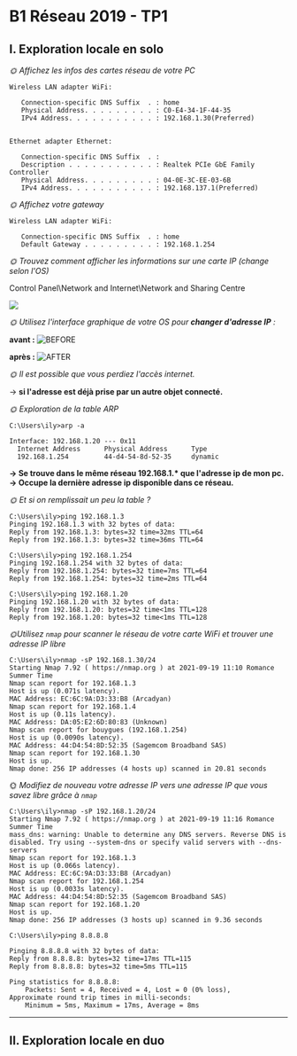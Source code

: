 # B1 Réseau 2019 - TP1

## I. Exploration locale en solo


*🌞 Affichez les infos des cartes réseau de votre PC*

    Wireless LAN adapter WiFi:
    
       Connection-specific DNS Suffix  . : home
       Physical Address. . . . . . . . . : C0-E4-34-1F-44-35
	   IPv4 Address. . . . . . . . . . . : 192.168.1.30(Preferred)


    Ethernet adapter Ethernet:
    
       Connection-specific DNS Suffix  . :
       Description . . . . . . . . . . . : Realtek PCIe GbE Family Controller
       Physical Address. . . . . . . . . : 04-0E-3C-EE-03-6B
       IPv4 Address. . . . . . . . . . . : 192.168.137.1(Preferred)
  

     
*🌞 Affichez votre gateway*


    Wireless LAN adapter WiFi:
    
       Connection-specific DNS Suffix  . : home
       Default Gateway . . . . . . . . . : 192.168.1.254



*🌞 Trouvez comment afficher les informations sur une carte IP (change selon l'OS)*

Control Panel\Network and Internet\Network and Sharing Centre

![](https://cdn.discordapp.com/attachments/889061317321838627/889061867429969940/gui_ip.png)

*🌞 Utilisez l'interface graphique de votre OS pour **changer d'adresse IP** :*

**avant :** 
![BEFORE](https://cdn.discordapp.com/attachments/889061317321838627/889064343700897902/gui_ip.png)

**après :** 
![AFTER](https://cdn.discordapp.com/attachments/889061317321838627/889064411090800640/after.png)

*🌞 Il est possible que vous perdiez l'accès internet.*

-> **si l'adresse est déjà prise par un autre objet connecté.**


*🌞 Exploration de la table ARP*

    C:\Users\ily>arp -a
        
    Interface: 192.168.1.20 --- 0x11
      Internet Address      Physical Address      Type
      192.168.1.254         44-d4-54-8d-52-35     dynamic

**-> Se trouve dans le même réseau 192.168.1.\* que l'adresse ip de mon pc.**
**-> Occupe la dernière adresse ip disponible dans ce réseau.**

*🌞 Et si on remplissait un peu la table ?*


    C:\Users\ily>ping 192.168.1.3
    Pinging 192.168.1.3 with 32 bytes of data:
    Reply from 192.168.1.3: bytes=32 time=32ms TTL=64
    Reply from 192.168.1.3: bytes=32 time=36ms TTL=64
    
    C:\Users\ily>ping 192.168.1.254
    Pinging 192.168.1.254 with 32 bytes of data:
    Reply from 192.168.1.254: bytes=32 time=7ms TTL=64
    Reply from 192.168.1.254: bytes=32 time=2ms TTL=64
    
    C:\Users\ily>ping 192.168.1.20
    Pinging 192.168.1.20 with 32 bytes of data:
    Reply from 192.168.1.20: bytes=32 time<1ms TTL=128
    Reply from 192.168.1.20: bytes=32 time<1ms TTL=128


*🌞Utilisez `nmap` pour scanner le réseau de votre carte WiFi et trouver une adresse IP libre*

    C:\Users\ily>nmap -sP 192.168.1.30/24
    Starting Nmap 7.92 ( https://nmap.org ) at 2021-09-19 11:10 Romance Summer Time
    Nmap scan report for 192.168.1.3
    Host is up (0.071s latency).
    MAC Address: EC:6C:9A:D3:33:B8 (Arcadyan)
    Nmap scan report for 192.168.1.4
    Host is up (0.11s latency).
    MAC Address: DA:05:E2:6D:80:83 (Unknown)
    Nmap scan report for bouygues (192.168.1.254)
    Host is up (0.0090s latency).
    MAC Address: 44:D4:54:8D:52:35 (Sagemcom Broadband SAS)
    Nmap scan report for 192.168.1.30
    Host is up.
    Nmap done: 256 IP addresses (4 hosts up) scanned in 20.81 seconds


🌞 *Modifiez de nouveau votre adresse IP vers une adresse IP que vous savez libre grâce à `nmap`*

    C:\Users\ily>nmap -sP 192.168.1.20/24
    Starting Nmap 7.92 ( https://nmap.org ) at 2021-09-19 11:16 Romance Summer Time
    mass_dns: warning: Unable to determine any DNS servers. Reverse DNS is disabled. Try using --system-dns or specify valid servers with --dns-servers
    Nmap scan report for 192.168.1.3
    Host is up (0.066s latency).
    MAC Address: EC:6C:9A:D3:33:B8 (Arcadyan)
    Nmap scan report for 192.168.1.254
    Host is up (0.0033s latency).
    MAC Address: 44:D4:54:8D:52:35 (Sagemcom Broadband SAS)
    Nmap scan report for 192.168.1.20
    Host is up.
    Nmap done: 256 IP addresses (3 hosts up) scanned in 9.36 seconds
    
    C:\Users\ily>ping 8.8.8.8
    
    Pinging 8.8.8.8 with 32 bytes of data:
    Reply from 8.8.8.8: bytes=32 time=17ms TTL=115
    Reply from 8.8.8.8: bytes=32 time=5ms TTL=115
    
    Ping statistics for 8.8.8.8:
        Packets: Sent = 4, Received = 4, Lost = 0 (0% loss),
    Approximate round trip times in milli-seconds:
        Minimum = 5ms, Maximum = 17ms, Average = 8ms

---

## [](#ii-exploration-locale-en-duo)II. Exploration locale en duo

